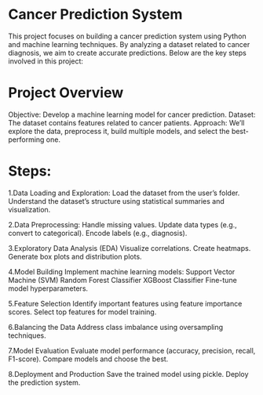 <h1>Cancer Prediction System</h1>
This project focuses on building a cancer prediction system using Python and machine learning techniques. By analyzing a dataset related to cancer diagnosis, we aim to create accurate predictions. Below are the key steps involved in this project:

<h1>Project Overview</h1>
Objective: Develop a machine learning model for cancer prediction.
Dataset: The dataset contains features related to cancer patients.
Approach: We’ll explore the data, preprocess it, build multiple models, and select the best-performing one.
<h1>Steps:</h1>
1.Data Loading and Exploration:
Load the dataset from the user’s folder.
Understand the dataset’s structure using statistical summaries and visualization.


2.Data Preprocessing:
Handle missing values.
Update data types (e.g., convert to categorical).
Encode labels (e.g., diagnosis).

3.Exploratory Data Analysis (EDA)
Visualize correlations.
Create heatmaps.
Generate box plots and distribution plots.

4.Model Building
Implement machine learning models:
Support Vector Machine (SVM)
Random Forest Classifier
XGBoost Classifier
Fine-tune model hyperparameters.

5.Feature Selection
Identify important features using feature importance scores.
Select top features for model training.

6.Balancing the Data
Address class imbalance using oversampling techniques.

7.Model Evaluation
Evaluate model performance (accuracy, precision, recall, F1-score).
Compare models and choose the best.

8.Deployment and Production
Save the trained model using pickle.
Deploy the prediction system.

